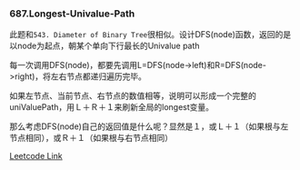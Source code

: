 ### 687.Longest-Univalue-Path

此题和```543. Diameter of Binary Tree```很相似。设计DFS(node)函数，返回的是以node为起点，朝某个单向下行最长的Univalue path

每一次调用DFS(node)，都要先调用L=DFS(node->left)和R=DFS(node->right)，将左右节点都递归遍历完毕。

如果左节点、当前节点、右节点的数值相等，说明可以形成一个完整的uniValuePath，用Ｌ＋Ｒ＋１来刷新全局的longest变量。

那么考虑DFS(node)自己的返回值是什么呢？显然是１，或Ｌ＋１（如果根与左节点相同），或Ｒ＋１（如果根与右节点相同）


[Leetcode Link](https://leetcode.com/problems/longest-univalue-path)
